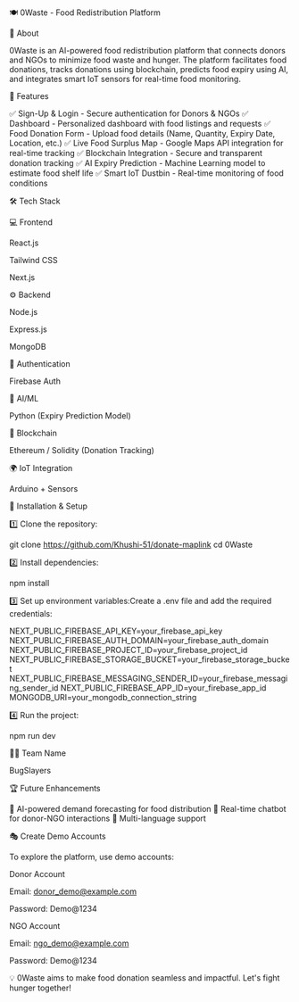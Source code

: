 🍽️ 0Waste - Food Redistribution Platform

📌 About

0Waste is an AI-powered food redistribution platform that connects donors and NGOs to minimize food waste and hunger. The platform facilitates food donations, tracks donations using blockchain, predicts food expiry using AI, and integrates smart IoT sensors for real-time food monitoring.

🚀 Features

✅ Sign-Up & Login - Secure authentication for Donors & NGOs
✅ Dashboard - Personalized dashboard with food listings and requests
✅ Food Donation Form - Upload food details (Name, Quantity, Expiry Date, Location, etc.)
✅ Live Food Surplus Map - Google Maps API integration for real-time tracking
✅ Blockchain Integration - Secure and transparent donation tracking
✅ AI Expiry Prediction - Machine Learning model to estimate food shelf life
✅ Smart IoT Dustbin - Real-time monitoring of food conditions

🛠️ Tech Stack

💻 Frontend

React.js

Tailwind CSS

Next.js

⚙️ Backend

Node.js

Express.js

MongoDB

🔐 Authentication

Firebase Auth

🤖 AI/ML

Python (Expiry Prediction Model)

🔗 Blockchain

Ethereum / Solidity (Donation Tracking)

🌍 IoT Integration

Arduino + Sensors

🔧 Installation & Setup

1️⃣ Clone the repository:

git clone https://github.com/Khushi-51/donate-maplink
cd 0Waste

2️⃣ Install dependencies:

npm install

3️⃣ Set up environment variables:Create a .env file and add the required credentials:

NEXT_PUBLIC_FIREBASE_API_KEY=your_firebase_api_key
NEXT_PUBLIC_FIREBASE_AUTH_DOMAIN=your_firebase_auth_domain
NEXT_PUBLIC_FIREBASE_PROJECT_ID=your_firebase_project_id
NEXT_PUBLIC_FIREBASE_STORAGE_BUCKET=your_firebase_storage_bucket
NEXT_PUBLIC_FIREBASE_MESSAGING_SENDER_ID=your_firebase_messaging_sender_id
NEXT_PUBLIC_FIREBASE_APP_ID=your_firebase_app_id
MONGODB_URI=your_mongodb_connection_string

4️⃣ Run the project:

npm run dev

👨‍💻 Team Name

BugSlayers

🏆 Future Enhancements

🔹 AI-powered demand forecasting for food distribution
🔹 Real-time chatbot for donor-NGO interactions
🔹 Multi-language support

🎭 Create Demo Accounts

To explore the platform, use demo accounts:

Donor Account

Email: donor_demo@example.com

Password: Demo@1234

NGO Account

Email: ngo_demo@example.com

Password: Demo@1234

💡 0Waste aims to make food donation seamless and impactful. Let's fight hunger together!

